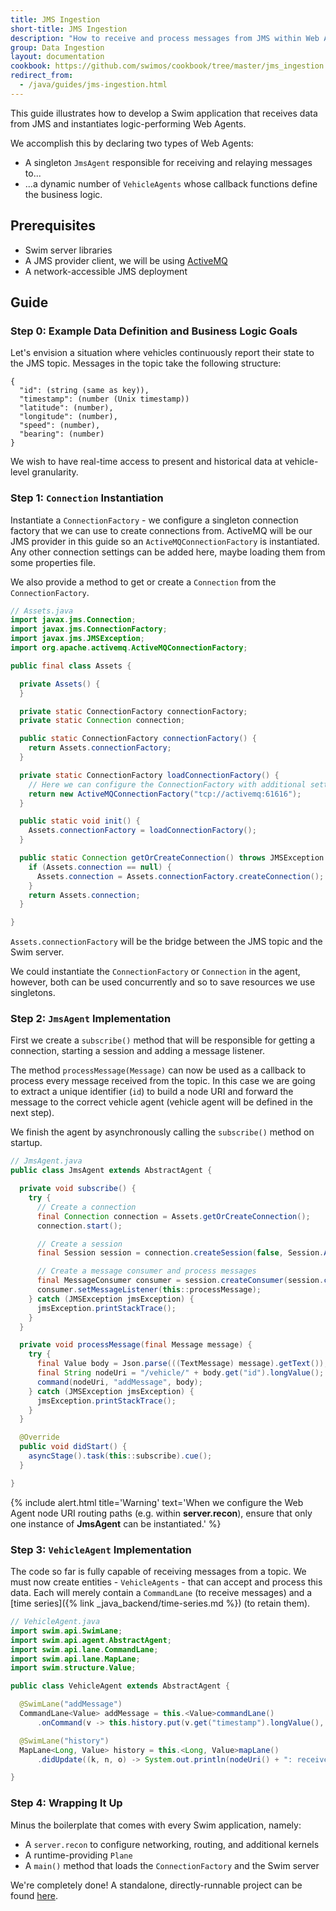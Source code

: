 ```yaml
---
title: JMS Ingestion
short-title: JMS Ingestion
description: "How to receive and process messages from JMS within Web Agents"
group: Data Ingestion
layout: documentation
cookbook: https://github.com/swimos/cookbook/tree/master/jms_ingestion
redirect_from:
  - /java/guides/jms-ingestion.html
---
```


This guide illustrates how to develop a Swim application that receives data from JMS and instantiates logic-performing Web Agents.

We accomplish this by declaring two types of Web Agents:

- A singleton `JmsAgent` responsible for receiving and relaying messages to...
- ...a dynamic number of `VehicleAgents` whose callback functions define the business logic.

## Prerequisites

- Swim server libraries
- A JMS provider client, we will be using [ActiveMQ](https://mvnrepository.com/artifact/org.apache.activemq/activemq-all)
- A network-accessible JMS deployment

## Guide

### Step 0: Example Data Definition and Business Logic Goals

Let's envision a situation where vehicles continuously report their state to the JMS topic.
Messages in the topic take the following structure:

```
{
  "id": (string (same as key)),
  "timestamp": (number (Unix timestamp))
  "latitude": (number),
  "longitude": (number),
  "speed": (number),
  "bearing": (number)
}
```

We wish to have real-time access to present and historical data at vehicle-level granularity.

### Step 1: `Connection` Instantiation

Instantiate a `ConnectionFactory` - we configure a singleton connection factory that we can use to create connections from.
ActiveMQ will be our JMS provider in this guide so an `ActiveMQConnectionFactory` is instantiated.
Any other connection settings can be added here, maybe loading them from some properties file.

We also provide a method to get or create a `Connection` from the `ConnectionFactory`.

```java
// Assets.java
import javax.jms.Connection;
import javax.jms.ConnectionFactory;
import javax.jms.JMSException;
import org.apache.activemq.ActiveMQConnectionFactory;

public final class Assets {

  private Assets() {
  }

  private static ConnectionFactory connectionFactory;
  private static Connection connection;

  public static ConnectionFactory connectionFactory() {
    return Assets.connectionFactory;
  }

  private static ConnectionFactory loadConnectionFactory() {
    // Here we can configure the ConnectionFactory with additional settings - perhaps loaded from a properties file
    return new ActiveMQConnectionFactory("tcp://activemq:61616");
  }

  public static void init() {
    Assets.connectionFactory = loadConnectionFactory();
  }

  public static Connection getOrCreateConnection() throws JMSException {
    if (Assets.connection == null) {
      Assets.connection = Assets.connectionFactory.createConnection();
    }
    return Assets.connection;
  }

}

```

`Assets.connectionFactory` will be the bridge between the JMS topic and the Swim server.

We could instantiate the `ConnectionFactory` or `Connection` in the agent, however, both can be used concurrently and so to save resources we use singletons.

### Step 2: `JmsAgent` Implementation

First we create a `subscribe()` method that will be responsible for getting a connection, starting a session and adding a message listener.

The method `processMessage(Message)` can now be used as a callback to process every message received from the topic.
In this case we are going to extract a unique identifier (`id`) to build a node URI and forward the message to the correct vehicle agent (vehicle agent will be defined in the next step).

We finish the agent by asynchronously calling the `subscribe()` method on startup.

```java
// JmsAgent.java
public class JmsAgent extends AbstractAgent {

  private void subscribe() {
    try {
      // Create a connection
      final Connection connection = Assets.getOrCreateConnection();
      connection.start();

      // Create a session
      final Session session = connection.createSession(false, Session.AUTO_ACKNOWLEDGE);

      // Create a message consumer and process messages
      final MessageConsumer consumer = session.createConsumer(session.createTopic("myTopic"));
      consumer.setMessageListener(this::processMessage);
    } catch (JMSException jmsException) {
      jmsException.printStackTrace();
    }
  }

  private void processMessage(final Message message) {
    try {
      final Value body = Json.parse(((TextMessage) message).getText());
      final String nodeUri = "/vehicle/" + body.get("id").longValue();
      command(nodeUri, "addMessage", body);
    } catch (JMSException jmsException) {
      jmsException.printStackTrace();
    }
  }

  @Override
  public void didStart() {
    asyncStage().task(this::subscribe).cue();
  }

}
```

{% include alert.html title='Warning' text='When we configure the Web Agent node URI routing paths (e.g. within <strong>server.recon</strong>), ensure that only one instance of <strong>JmsAgent</strong> can be instantiated.' %}

### Step 3: `VehicleAgent` Implementation

The code so far is fully capable of receiving messages from a topic.
We must now create entities - `VehicleAgents` - that can accept and process this data.
Each will merely contain a `CommandLane` (to receive messages) and a [time series]({% link _java_backend/time-series.md %}) (to retain them).

```java
// VehicleAgent.java
import swim.api.SwimLane;
import swim.api.agent.AbstractAgent;
import swim.api.lane.CommandLane;
import swim.api.lane.MapLane;
import swim.structure.Value;

public class VehicleAgent extends AbstractAgent {

  @SwimLane("addMessage")
  CommandLane<Value> addMessage = this.<Value>commandLane()
      .onCommand(v -> this.history.put(v.get("timestamp").longValue(), v));

  @SwimLane("history")
  MapLane<Long, Value> history = this.<Long, Value>mapLane()
      .didUpdate((k, n, o) -> System.out.println(nodeUri() + ": received " + n));

}

```

### Step 4: Wrapping It Up

Minus the boilerplate that comes with every Swim application, namely:

- A `server.recon` to configure networking, routing, and additional kernels
- A runtime-providing `Plane`
- A `main()` method that loads the `ConnectionFactory` and the Swim server

We're completely done! A standalone, directly-runnable project can be found [here](https://github.com/swimos/cookbook/tree/master/jms_ingestion).
